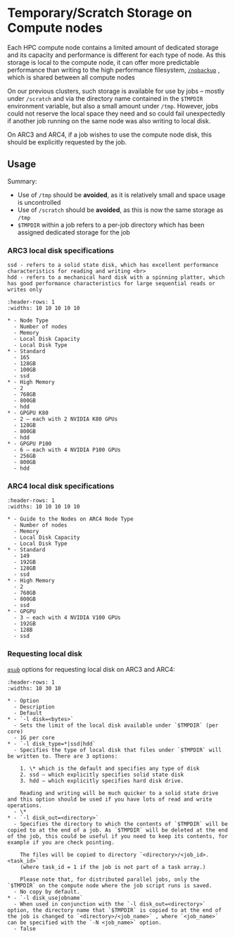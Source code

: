 # Temporary/Scratch Storage on Compute nodes

Each HPC compute node contains a limited amount of dedicated storage and its capacity and performance is different for each type of node. As this storage is local to the compute node, it can offer more predictable performance than writing to the high performance filesystem, [`/nobackup`](../getting_started/nobackup) , which is shared between all compute nodes

On our previous clusters, such storage is available for use by jobs – mostly under `/scratch` and via the directory name contained in the `$TMPDIR` environment variable, but also a small amount under `/tmp`. However, jobs could not reserve the local space they need and so could fail unexpectedly if another job running on the same node was also writing to local disk.

On ARC3 and ARC4, if a job wishes to use the compute node disk, this should be explicitly requested by the job.

## Usage

Summary:

- Use of `/tmp` should be **avoided**, as it is relatively small and space usage is uncontrolled
- Use of `/scratch` should be **avoided**, as this is now the same storage as `/tmp`
- `$TMPDIR` within a job refers to a per-job directory which has been assigned dedicated storage for the job

### ARC3 local disk specifications

```{note}
ssd - refers to a solid state disk, which has excellent performance characteristics for reading and writing <br>
hdd - refers to a mechanical hard disk with a spinning platter, which has good performance characteristics for large sequential reads or writes only
```

```{list-table}
:header-rows: 1
:widths: 10 10 10 10 10

* - Node Type
  - Number of nodes
  - Memory
  - Local Disk Capacity
  - Local Disk Type
* - Standard
  - 165
  - 128GB
  - 100GB
  - ssd
* - High Memory
  - 2
  - 768GB
  - 800GB
  - hdd
* - GPGPU K80
  - 2 – each with 2 NVIDIA K80 GPUs
  - 128GB
  - 800GB
  - hdd
* - GPGPU P100
  - 6 – each with 4 NVIDIA P100 GPUs
  - 256GB
  - 800GB
  - hdd
```

### ARC4 local disk specifications

```{list-table}
:header-rows: 1
:widths: 10 10 10 10 10

* - Guide to the Nodes on ARC4 Node Type
  - Number of nodes
  - Memory
  - Local Disk Capacity
  - Local Disk Type
* - Standard
  - 149
  - 192GB
  - 128GB
  - ssd
* - High Memory
  - 2
  - 768GB
  - 800GB
  - ssd
* - GPGPU
  - 3 – each with 4 NVIDIA V100 GPUs
  - 192GB
  - 128B
  - ssd
```

### Requesting local disk

[`qsub`](./batchjob) options for requesting local disk on ARC3 and ARC4:

```{list-table}
:header-rows: 1
:widths: 10 30 10

* - Option
  - Description
  - Default
* - `-l disk=<bytes>`
  - Sets the limit of the local disk available under `$TMPDIR` (per core)
  - 1G per core
* - `-l disk_type=*|ssd|hdd`
  - Specifies the type of local disk that files under `$TMPDIR` will be written to. There are 3 options:

    1. \* which is the default and specifies any type of disk
    2. ssd – which explicitly specifies solid state disk
    3. hdd – which explicitly specifies hard disk drive.

    Reading and writing will be much quicker to a solid state drive and this option should be used if you have lots of read and write operations.
  - \*
* - `-l disk_out=<directory>`
  - Specifies the directory to which the contents of `$TMPDIR` will be copied to at the end of a job. As `$TMPDIR` will be deleted at the end of the job, this could be useful if you need to keep its contents, for example if you are check pointing.

    The files will be copied to directory `<directory>/<job_id>.<task_id>`
    (where task_id = 1 if the job is not part of a task array.)

    Please note that, for distributed parallel jobs, only the `$TMPDIR` on the compute node where the job script runs is saved.
  - No copy by default. 
* - `-l disk_usejobname`
  - When used in conjunction with the `-l disk_out=<directory>` option, the directory name that `$TMPDIR` is copied to at the end of the job is changed to `<directory>/<job_name>` , where `<job_name>` can be specified with the `-N <job_name>` option.
  - false
```
